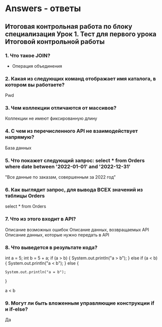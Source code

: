 # Answers - ответы
## Итоговая контрольная работа по блоку специализация Урок 1. Тест для первого урока Итоговой контрольной работы

### 1.	Что такое JOIN?
* Операция объединения

### 2.	Какая из следующих команд отображает имя каталога, в котором вы работаете?
Pwd

### 3.	Чем коллекции отличаются от массивов?
Коллекции не имеют фиксированную длину

### 4.	С чем из перечисленного API не взаимодействует напрямую?
База данных

### 5.	Что покажет следующий запрос: select * from Orders where date between '2022-01-01' and '2022-12-31'
"Все данные по заказам, совершенным за 2022 год"

### 6.	Как выглядит запрос, для вывода ВСЕX значений из таблицы Orders
select * from Orders

### 7.	Что из этого входит в API?
Описание возможных ошибок
Описание данных, возвращаемых API
Описание данных, которые нужно передать в API

### 8.	Что выведется в результате кода?
int a = 5;
int b = 5 + a;
if (a > b) {
    System.out.println("a > b");
} else if (a < b) {
    System.out.println("a < b");
} else {

    System.out.println("a = b");
}

a < b


### 9.	Могут ли быть вложенным управляющие конструкции if и if-else?
Да





